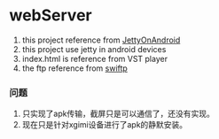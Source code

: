 # webServer

1. this project reference from [JettyOnAndroid](https://github.com/youten/JettyOnAndroid])
2. this project use jetty in android devices
3. index.html is reference from VST player
4. the ftp reference from [swiftp](https://github.com/ppareit/swiftp)

### 问题
1. 只实现了apk传输，截屏只是可以通信了，还没有实现。
2. 现在只是针对xgimi设备进行了apk的静默安装。